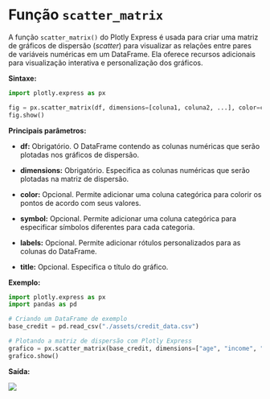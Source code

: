 # Função `scatter_matrix`

A função `scatter_matrix()` do Plotly Express é usada para criar uma matriz de gráficos de dispersão (_scatter_) para visualizar as relações entre pares de variáveis numéricas em um DataFrame. Ela oferece recursos adicionais para visualização interativa e personalização dos gráficos.

**Sintaxe:**

```python
import plotly.express as px

fig = px.scatter_matrix(df, dimensions=[coluna1, coluna2, ...], color=coluna_cor, symbol=coluna_simbolo, ...)
fig.show()
```

**Principais parâmetros:**

- **df:** Obrigatório. O DataFrame contendo as colunas numéricas que serão plotadas nos gráficos de dispersão.

- **dimensions:** Obrigatório. Especifica as colunas numéricas que serão plotadas na matriz de dispersão.

- **color:** Opcional. Permite adicionar uma coluna categórica para colorir os pontos de acordo com seus valores.

- **symbol:** Opcional. Permite adicionar uma coluna categórica para especificar símbolos diferentes para cada categoria.

- **labels:** Opcional. Permite adicionar rótulos personalizados para as colunas do DataFrame.

- **title:** Opcional. Especifica o título do gráfico.

**Exemplo:**

```python
import plotly.express as px
import pandas as pd

# Criando um DataFrame de exemplo
base_credit = pd.read_csv("./assets/credit_data.csv")

# Plotando a matriz de dispersão com Plotly Express
grafico = px.scatter_matrix(base_credit, dimensions=["age", "income", "loan"], color="default")
grafico.show()
```

**Saída:**

![](exemplo_grafico_de_dispersao.png)